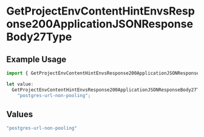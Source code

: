 # GetProjectEnvContentHintEnvsResponse200ApplicationJSONResponseBody27Type

## Example Usage

```typescript
import { GetProjectEnvContentHintEnvsResponse200ApplicationJSONResponseBody27Type } from "@simplesagar/vercel/models/getprojectenvop.js";

let value:
  GetProjectEnvContentHintEnvsResponse200ApplicationJSONResponseBody27Type =
    "postgres-url-non-pooling";
```

## Values

```typescript
"postgres-url-non-pooling"
```